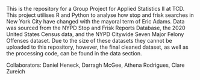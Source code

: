 This is the repository for a Group Project for Applied Statistics II at TCD. 
This project utilises R and Python to analyse how stop and frisk searches in New York City have changed with the mayoral term of Eric Adams. Data was sourced from the NYPD Stop and Frisk Reports Database, the 2020 United States Census data, and the NYPD Citywide Seven Major Felony Offenses dataset. Due to the size of these datasets they cannot be uploaded to this repository, however, the final cleaned dataset, as well as the processing code, can be found in the data section.

Collaborators: Daniel Heneck, Darragh McGee, Athena Rodrigues, Clare Zureich
